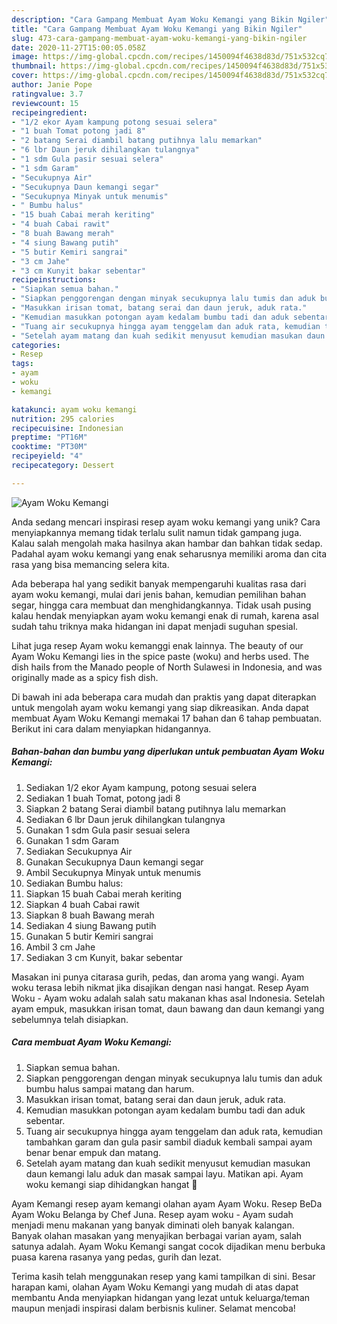 ```yaml
---
description: "Cara Gampang Membuat Ayam Woku Kemangi yang Bikin Ngiler"
title: "Cara Gampang Membuat Ayam Woku Kemangi yang Bikin Ngiler"
slug: 473-cara-gampang-membuat-ayam-woku-kemangi-yang-bikin-ngiler
date: 2020-11-27T15:00:05.058Z
image: https://img-global.cpcdn.com/recipes/1450094f4638d83d/751x532cq70/ayam-woku-kemangi-foto-resep-utama.jpg
thumbnail: https://img-global.cpcdn.com/recipes/1450094f4638d83d/751x532cq70/ayam-woku-kemangi-foto-resep-utama.jpg
cover: https://img-global.cpcdn.com/recipes/1450094f4638d83d/751x532cq70/ayam-woku-kemangi-foto-resep-utama.jpg
author: Janie Pope
ratingvalue: 3.7
reviewcount: 15
recipeingredient:
- "1/2 ekor Ayam kampung potong sesuai selera"
- "1 buah Tomat potong jadi 8"
- "2 batang Serai diambil batang putihnya lalu memarkan"
- "6 lbr Daun jeruk dihilangkan tulangnya"
- "1 sdm Gula pasir sesuai selera"
- "1 sdm Garam"
- "Secukupnya Air"
- "Secukupnya Daun kemangi segar"
- "Secukupnya Minyak untuk menumis"
- " Bumbu halus"
- "15 buah Cabai merah keriting"
- "4 buah Cabai rawit"
- "8 buah Bawang merah"
- "4 siung Bawang putih"
- "5 butir Kemiri sangrai"
- "3 cm Jahe"
- "3 cm Kunyit bakar sebentar"
recipeinstructions:
- "Siapkan semua bahan."
- "Siapkan penggorengan dengan minyak secukupnya lalu tumis dan aduk bumbu halus sampai matang dan harum."
- "Masukkan irisan tomat, batang serai dan daun jeruk, aduk rata."
- "Kemudian masukkan potongan ayam kedalam bumbu tadi dan aduk sebentar."
- "Tuang air secukupnya hingga ayam tenggelam dan aduk rata, kemudian tambahkan garam dan gula pasir sambil diaduk kembali sampai ayam benar benar empuk dan matang."
- "Setelah ayam matang dan kuah sedikit menyusut kemudian masukan daun kemangi lalu aduk dan masak sampai layu. Matikan api. Ayam woku kemangi siap dihidangkan hangat 🤗"
categories:
- Resep
tags:
- ayam
- woku
- kemangi

katakunci: ayam woku kemangi 
nutrition: 295 calories
recipecuisine: Indonesian
preptime: "PT16M"
cooktime: "PT30M"
recipeyield: "4"
recipecategory: Dessert

---
```



![Ayam Woku Kemangi](https://img-global.cpcdn.com/recipes/1450094f4638d83d/751x532cq70/ayam-woku-kemangi-foto-resep-utama.jpg)

Anda sedang mencari inspirasi resep ayam woku kemangi yang unik? Cara menyiapkannya memang tidak terlalu sulit namun tidak gampang juga. Kalau salah mengolah maka hasilnya akan hambar dan bahkan tidak sedap. Padahal ayam woku kemangi yang enak seharusnya memiliki aroma dan cita rasa yang bisa memancing selera kita.

Ada beberapa hal yang sedikit banyak mempengaruhi kualitas rasa dari ayam woku kemangi, mulai dari jenis bahan, kemudian pemilihan bahan segar, hingga cara membuat dan menghidangkannya. Tidak usah pusing kalau hendak menyiapkan ayam woku kemangi enak di rumah, karena asal sudah tahu triknya maka hidangan ini dapat menjadi suguhan spesial.

Lihat juga resep Ayam woku kemanggi enak lainnya. The beauty of our Ayam Woku Kemangi lies in the spice paste (woku) and herbs used. The dish hails from the Manado people of North Sulawesi in Indonesia, and was originally made as a spicy fish dish.


Di bawah ini ada beberapa cara mudah dan praktis yang dapat diterapkan untuk mengolah ayam woku kemangi yang siap dikreasikan. Anda dapat membuat Ayam Woku Kemangi memakai 17 bahan dan 6 tahap pembuatan. Berikut ini cara dalam menyiapkan hidangannya.

<!--inarticleads1-->

##### Bahan-bahan dan bumbu yang diperlukan untuk pembuatan Ayam Woku Kemangi:

1. Sediakan 1/2 ekor Ayam kampung, potong sesuai selera
1. Sediakan 1 buah Tomat, potong jadi 8
1. Siapkan 2 batang Serai diambil batang putihnya lalu memarkan
1. Sediakan 6 lbr Daun jeruk dihilangkan tulangnya
1. Gunakan 1 sdm Gula pasir sesuai selera
1. Gunakan 1 sdm Garam
1. Sediakan Secukupnya Air
1. Gunakan Secukupnya Daun kemangi segar
1. Ambil Secukupnya Minyak untuk menumis
1. Sediakan  Bumbu halus:
1. Siapkan 15 buah Cabai merah keriting
1. Siapkan 4 buah Cabai rawit
1. Siapkan 8 buah Bawang merah
1. Sediakan 4 siung Bawang putih
1. Gunakan 5 butir Kemiri sangrai
1. Ambil 3 cm Jahe
1. Sediakan 3 cm Kunyit, bakar sebentar


Masakan ini punya citarasa gurih, pedas, dan aroma yang wangi. Ayam woku terasa lebih nikmat jika disajikan dengan nasi hangat. Resep Ayam Woku - Ayam woku adalah salah satu makanan khas asal Indonesia. Setelah ayam empuk, masukkan irisan tomat, daun bawang dan daun kemangi yang sebelumnya telah disiapkan. 

<!--inarticleads2-->

##### Cara membuat Ayam Woku Kemangi:

1. Siapkan semua bahan.
1. Siapkan penggorengan dengan minyak secukupnya lalu tumis dan aduk bumbu halus sampai matang dan harum.
1. Masukkan irisan tomat, batang serai dan daun jeruk, aduk rata.
1. Kemudian masukkan potongan ayam kedalam bumbu tadi dan aduk sebentar.
1. Tuang air secukupnya hingga ayam tenggelam dan aduk rata, kemudian tambahkan garam dan gula pasir sambil diaduk kembali sampai ayam benar benar empuk dan matang.
1. Setelah ayam matang dan kuah sedikit menyusut kemudian masukan daun kemangi lalu aduk dan masak sampai layu. Matikan api. Ayam woku kemangi siap dihidangkan hangat 🤗


Ayam Kemangi resep ayam kemangi olahan ayam Ayam Woku. Resep BeDa Ayam Woku Belanga by Chef Juna. Resep ayam woku - Ayam sudah menjadi menu makanan yang banyak diminati oleh banyak kalangan. Banyak olahan masakan yang menyajikan berbagai varian ayam, salah satunya adalah. Ayam Woku Kemangi sangat cocok dijadikan menu berbuka puasa karena rasanya yang pedas, gurih dan lezat. 

Terima kasih telah menggunakan resep yang kami tampilkan di sini. Besar harapan kami, olahan Ayam Woku Kemangi yang mudah di atas dapat membantu Anda menyiapkan hidangan yang lezat untuk keluarga/teman maupun menjadi inspirasi dalam berbisnis kuliner. Selamat mencoba!
